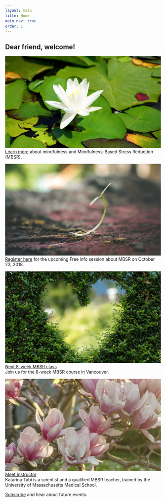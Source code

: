 ```yaml
---
layout: main
title: Home
main_nav: true
order: 1
---
```


## Dear friend, welcome!

<div class="index-cols">
<div class="index-col-1">


[![Learn more](/assets/lotus1.jpg)](/mbsr/)
[Learn more](/mbsr/) about mindfulness and Mindfulness-Based Stress Reduction (MBSR).

</div>

<div class="index-col-2">


[![Register](/assets/sprout1.jpg)](/register/)
[Register here](/register/) for the upcoming Free info session about MBSR on October 23, 2018.

</div>
</div>

<div class="index-cols">
<div class="index-col-3">


[![Schedule](/assets/greenheart1.jpg)](/course-schedule/)
[Next 8-week MBSR class](/course-schedule/)<br>
Join us for the 8-week MBSR course in Vancouver.

</div>

<div class="index-col-4">


[![Instructor](/assets/spring1.jpg)](/about/)
[Meet Instructor](/about/)<br>
Katarina Tabi is a scientist and a qualified MBSR teacher, trained by the University of Massachusetts Medical School.

</div>

</div>

[Subscribe](/contact/) and hear about future events.
